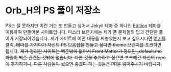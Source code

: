 # Orb_H의 PS 풀이 저장소

PS는 잘 못하지만 이런 거는 또 만들고 싶어서 Jekyll 테마 중 하나인 [Edition](https://github.com/CloudCannon/edition-jekyll-template) 테마를 이용하여 만들어본 사이트입니다. 마스터 브랜치에는 제가 푼 문제들의 답과 간단한 풀이가 저장되어있습니다. 제가 사이트에 어떤 내용을 써놓았는지 보고 싶으시다면 [여기](https://orb-h.github.io/nojam)를 클릭~~, 테마를 가져다가 자신의 PS 모음집을 만들고 싶다면 theme 브랜치를 포크~~하면 됩니다. ~~제가 정리한 사이트는 백준밖에 없어서 Front Matter가 정의된 _default.md 파일이 백준 관련된 것밖에 없습니다. 다른 것을 추가하고 싶으면 포크해간 자신의 repo에 추가하거나, 다른 사람들이 썼으면 좋겠다 하는 것들은 PR을 넣어주시기 바랍니다.~~
